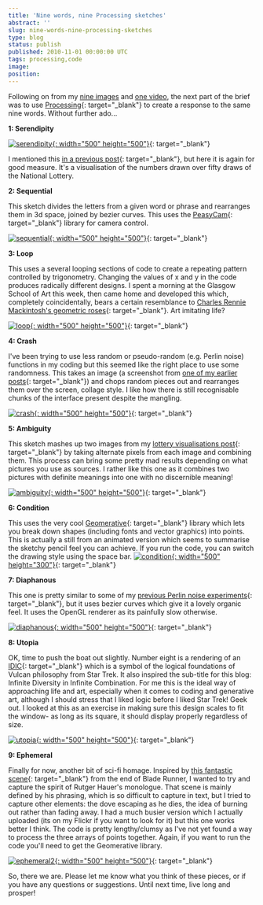```yaml
---
title: 'Nine words, nine Processing sketches'
abstract: ''
slug: nine-words-nine-processing-sketches
type: blog
status: publish
published: 2010-11-01 00:00:00 UTC
tags: processing,code
image: 
position: 
---
```


Following on from my [nine images](/blog/nine-words-nine-images/) and
[one video](/blog/9-words-one-video/), the next part of the brief was to
use [Processing][1]{: target="_blank"} to create a response to the same
nine words. Without further ado...

**1: Serendipity**

[![serendipity](https://farm5.static.flickr.com/4091/5136989018_f407b23d44.jpg){:
width="500" height="500"}][2]{: target="_blank"}

I mentioned this [in a previous post][3]{: target="_blank"}, but here it
is again for good measure. It\'s a visualisation of the numbers drawn
over fifty draws of the National Lottery.

**2: Sequential**

This sketch divides the letters from a given word or phrase and
rearranges them in 3d space, joined by bezier curves. This uses the
[PeasyCam][4]{: target="_blank"} library for camera control.

[![sequential](https://farm2.static.flickr.com/1343/5136384855_979f8b03ba.jpg){:
width="500" height="500"}][5]{: target="_blank"}

**3: Loop**

This uses a several looping sections of code to create a repeating
pattern controlled by trigonometry. Changing the values of x and y in
the code produces radically different designs. I spent a morning at the
Glasgow School of Art this week, then came home and developed this
which, completely coincidentally, bears a certain resemblance to
[Charles Rennie Mackintosh\'s geometric roses][6]{: target="_blank"}.
Art imitating life?

[![loop](https://farm5.static.flickr.com/4060/5136987764_cda495b923.jpg){:
width="500" height="500"}][7]{: target="_blank"}

**4: Crash**

I\'ve been trying to use less random or pseudo-random (e.g. Perlin
noise) functions in my coding but this seemed like the right place to
use some randomness. This takes an image (a screenshot from [one of my
earlier posts][8]{: target="_blank"}) and chops random pieces out and
rearranges them over the screen, collage style. I like how there is
still recognisable chunks of the interface present despite the mangling.

[![crash](https://farm2.static.flickr.com/1397/5136381699_fb8d78a7ce.jpg){:
width="500" height="500"}][9]{: target="_blank"}

**5: Ambiguity**

This sketch mashes up two images from my [lottery visualisations
post][3]{: target="_blank"} by taking alternate pixels from each image
and combining them. This process can bring some pretty mad results
depending on what pictures you use as sources. I rather like this one as
it combines two pictures with definite meanings into one with no
discernible meaning!

[![ambiguity](https://farm5.static.flickr.com/4063/5136380395_6d40b73700.jpg){:
width="500" height="500"}][10]{: target="_blank"}

**6: Condition**

This uses the very cool [Geomerative][11]{: target="_blank"} library
which lets you break down shapes (including fonts and vector graphics)
into points. This is actually a still from an animated version which
seems to summarise the sketchy pencil feel you can achieve. If you run
the code, you can switch the drawing style using the space bar.
[![condition](https://farm2.static.flickr.com/1233/5136380769_1eb0daf2d1.jpg){:
width="500" height="300"}][12]{: target="_blank"}

**7: Diaphanous**

This one is pretty similar to some of my [previous Perlin noise
experiments][13]{: target="_blank"}, but it uses bezier curves which
give it a lovely organic feel. It uses the OpenGL renderer as its
painfully slow otherwise.

[![diaphanous](https://farm5.static.flickr.com/4028/5136985834_4ce3e0874a.jpg){:
width="500" height="500"}][14]{: target="_blank"}

**8: Utopia**

OK, time to push the boat out slightly. Number eight is a rendering of
an [IDIC][15]{: target="_blank"} which is a symbol of the logical
foundations of Vulcan philosophy from Star Trek. It also inspired the
sub-title for this blog: Infinite Diversity in Infinite Combination. For
me this is the ideal way of approaching life and art, especially when it
comes to coding and generative art, although I should stress that I
liked logic before I liked Star Trek! Geek out. I looked at this as an
exercise in making sure this design scales to fit the window- as long as
its square, it should display properly regardless of size.

[![utopia](https://farm5.static.flickr.com/4126/5136385925_cd284d0759.jpg){:
width="500" height="500"}][16]{: target="_blank"}

**9: Ephemeral**

Finally for now, another bit of sci-fi homage. Inspired by [this
fantastic scene][17]{: target="_blank"} from the end of Blade Runner, I
wanted to try and capture the spirit of Rutger Hauer\'s monologue. That
scene is mainly defined by his phrasing, which is so difficult to
capture in text, but I tried to capture other elements: the dove
escaping as he dies, the idea of burning out rather than fading away. I
had a much busier version which I actually uploaded (its on my Flickr if
you want to look for it) but this one works better I think. The code is
pretty lengthy/clumsy as I\'ve not yet found a way to process the three
arrays of points together. Again, if you want to run the code you\'ll
need to get the Geomerative library.

[![ephemeral2](https://farm5.static.flickr.com/4130/5137115717_036ec2f0c8.jpg){:
width="500" height="500"}][18]{: target="_blank"}

So, there we are. Please let me know what you think of these pieces, or
if you have any questions or suggestions. Until next time, live long and
prosper!



[1]: http://processing.org/
[2]: http://www.flickr.com/photos/53111802@N05/5136989018/
[3]: http://velvetkevorkian.wordpress.com/2010/10/30/processing-sketches-lottery-number-visualisations/
[4]: http://mrfeinberg.com/peasycam/
[5]: http://www.flickr.com/photos/53111802@N05/5136384855/
[6]: http://2.bp.blogspot.com/_rCAjLvNzsbE/SII5giHbbCI/AAAAAAAAADI/ku6QM_mWclo/s400/mackintosh-roseandteardrop1923fabric.jpg
[7]: http://www.flickr.com/photos/53111802@N05/5136987764/
[8]: http://velvetkevorkian.wordpress.com/2010/09/30/conceptual-sound-early-sketches-i/
[9]: http://www.flickr.com/photos/53111802@N05/5136381699/
[10]: http://www.flickr.com/photos/53111802@N05/5136380395/
[11]: http://www.ricardmarxer.com/geomerative/
[12]: http://www.flickr.com/photos/53111802@N05/5136380769/
[13]: http://velvetkevorkian.wordpress.com/2010/09/08/variations-on-a-theme-processing-sketches/
[14]: http://www.flickr.com/photos/53111802@N05/5136985834/
[15]: http://memory-alpha.org/wiki/IDIC
[16]: http://www.flickr.com/photos/53111802@N05/5136385925/
[17]: http://www.youtube.com/watch?v=NOW4QiOD-oc
[18]: http://www.flickr.com/photos/53111802@N05/5137115717/

